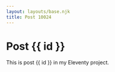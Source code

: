 ```yaml
---
layout: layouts/base.njk
title: Post 10024
---
```


# Post {{ id }}

This is post {{ id }} in my Eleventy project.
